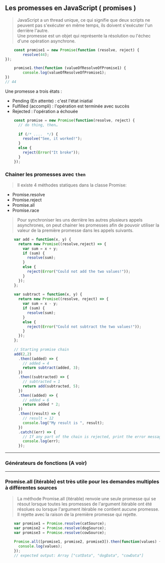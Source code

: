 Les promesses en JavaScript ( promises )
-

> JavaScript a un thread unique, ce qui signifie que deux scripts ne peuvent pas s'exécuter en même temps, 
> ils doivent s'exécuter l'un derrière l'autre.   
> Une promesse est un objet qui représente la résolution ou l'échec d'une opération asynchrone.

````javascript
    const promise1 = new Promise(function (resolve, reject) {
        resolve(44);    
});

    promise1.then(function (valueOfResolveOfPromise1) {
        console.log(valueOfResolveOfPromise1);    
})
// 44
````
Une promesse a trois états :
- Pending (En attente) : c'est l'état iniatial
- Fulfilled (accompli) : l'opération est terminée avec succès
- Rejected             : l'opération a échouée

````javascript
    const promise = new Promise(function(resolve, reject) {
      // do thing, then…
    
      if (/* ....  */) {
        resolve("See, it worked!");
      }
      else {
        reject(Error("It broke"));
      }
    });
````

### Chainer les promesses avec ```then```
> Il existe 4 méthodes statiques dans la classe Promise:

- Promise.resolve
- Promise.reject
- Promise.all
- Promise.race


> Pour synchroniser les uns derrière les autres plusieurs appels asynchrones, on peut chainer les promesses
> afin de pouvoir utiliser la valeur de la première promesse dans les appels suivants. 

````javascript
    var add = function(x, y) {
      return new Promise((resolve,reject) => {
        var sum = x + y;
        if (sum) {
          resolve(sum);
        }
        else {
          reject(Error("Could not add the two values!"));
        }
      });
    };
    
    var subtract = function(x, y) {
      return new Promise((resolve, reject) => {
        var sum = x - y;
        if (sum) {
          resolve(sum);
        }
        else {
          reject(Error("Could not subtract the two values!"));
        }
      });
    };
    
    // Starting promise chain
    add(2,2)
      .then((added) => {
        // added = 4
        return subtract(added, 3);
      })
      .then((subtracted) => {
        // subtracted = 1
        return add(subtracted, 5);
      })
      .then((added) => {
        // added = 6
        return added * 2;    
      })
      .then((result) => {
        // result = 12
        console.log("My result is ", result);
      })
      .catch((err) => {
        // If any part of the chain is rejected, print the error message.
        console.log(err);
      });
````

---
### Générateurs de fonctions (A voir)
---

### Promise.all (itérable) est très utile pour les demandes multiples à différentes sources
> La méthode Promise.all (itérable) renvoie une seule promesse qui se résout lorsque toutes les promesses de l'argument itérable ont été résolues ou lorsque l'argument itérable ne contient aucune promesse. Il rejette avec la raison de la première promesse qui rejette.

````javascript
    var promise1 = Promise.resolve(catSource);
    var promise2 = Promise.resolve(dogSource);
    var promise3 = Promise.resolve(cowSource);
    
    Promise.all([promise1, promise2, promise3]).then(function(values) {
      console.log(values);
    });
    // expected output: Array ["catData", "dogData", "cowData"]

````